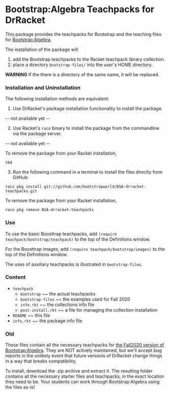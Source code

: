 # Bootstrap:Algebra Teachpacks for DrRacket

This package provides the teachpacks for Bootstrap and the teaching files for 
[Bootstrap:Algebra](https://www.bootstrapworld.org/materials/fall2020/en-us/courses/algebra-wescheme).

The installation of the package will

1. add the Bootstrap teachpacks to the Racket teachpack library collection.
2. place a directory `bootstrap-files/` into the user's HOME directory.

**WARNING** If the there is a directory of the same name, it will be replaced.

### Installation and Uninstallation 

The following installation methods are equivalent: 

1. Use DrRacket's package installation functionality to install the package.

-- not available yet -- 

2. Use Racket's `raco` binary to install the package from the commandline via the package server.

-- not available yet --

To remove the package from your Racket installation,

```
tbd
```

3. Run the following command in a terminal to install the files directly from GitHub:

```
raco pkg install git://github.com/bootstrapworld/BSA-drracket-teachpacks.git
```

To remove the package from your Racket installation,

```
raco pkg remove BSA-drracket-teachpacks
```

### Use

To use the basic Boosttrap teachpacks, add `(require
teachpack/bootstrap/teachpack)` to the top of the Definitions window.

For the Boosttrap images, add `(require teachpack/bootstrap/images)`
to the top of the Definitions window.

The uses of auxiliary teachpacks is illustrated in `bootstrap-files`. 

### Content

- `teachpack`
  - `bootstrap` ~~ the actual teachpacks
  - `bootstrap-files` ~~ the examples used for Fall 2020
  - `info.rkt` ~~ the collections info file
  - `post-install.rkt` ~~ a file for managing the collection installation
- `README` ~~ this file 
- `info.rkt` ~~ the package info file 

### Old 

These files contain all the necessary teachpacks for [the Fall2020 version of Bootstrap:Algebra](https://www.bootstrapworld.org/materials/fall2020/en-us/courses/algebra-wescheme). They are NOT actively maintained, but we'll accept bug reports in the unlikely event that future versions of DrRacket change things in a way that breaks compatibility.

To install, download the .zip archive and extract it. The resulting folder contains all the necessary starter files and teachpacks, in the exact location they need to be. Your students can work through Bootstrap:Algebra using the files as-is!
